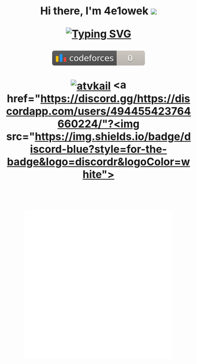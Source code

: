 <h1 align="center">Hi there, I'm 4e1owek
<img src="https://github.com/blackcater/blackcater/raw/main/images/Hi.gif" height="32"/>
  <br>
  
  [![Typing SVG](https://readme-typing-svg.herokuapp.com?color=%2336BCF7&lines=Just+a+man+from+Russia)](https://git.io/typing-svg)
  
  <div>
    
  [![Codefprces](https://raw.githubusercontent.com/atvKail/CodeforcesStats/main/output/rating.svg)](https://codeforces.com/profile/Animehnik)

  <a href="https://www.leetcode.com/atvkail" target="blank"><img align="center" src="https://raw.githubusercontent.com/rahuldkjain/github-profile-readme-generator/master/src/images/icons/Social/leet-code.svg" alt="atvkail" height="30" width="40" /></a>
    <a href="https://discord.gg/https://discordapp.com/users/494455423764660224/"?<img src="https://img.shields.io/badge/discord-blue?style=for-the-badge&logo=discordr&logoColor=white"> </a>
    
  </div>
  <br>
</h1>
<div align="center">
<img src="example.svg" width="400" height="400" alt="box">
</div>
